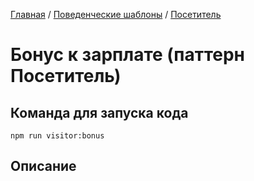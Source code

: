 [Главная](../../..) / [Поведенческие шаблоны](../..) / [Посетитель](..)


# Бонус к зарплате (паттерн Посетитель)

## Команда для запуска кода

```
npm run visitor:bonus
```

## Описание